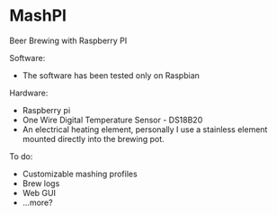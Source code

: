 MashPI
======

Beer Brewing with Raspberry PI

Software:
- The software has been tested only on Raspbian

Hardware:
- Raspberry pi
- One Wire Digital Temperature Sensor - DS18B20
- An electrical heating element, personally I use a stainless element mounted directly into the brewing pot.

To do:
- Customizable mashing profiles
- Brew logs
- Web GUI
- ...more?
